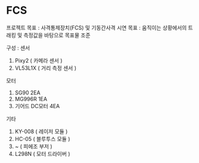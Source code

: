 # FCS
프로젝트 목표 : 사격통제장치(FCS) 및 기동간사격
시연 목표 : 움직이는 상황에서의 트래킹 및 측정값을 바탕으로 목표물 조준

구성 :
센서 
1. Pixy2 ( 카메라 센서 )
2. VL53L1X ( 거리 측정 센서 )

모터
1. SG90 2EA
2. MG996R 1EA
3. 기어드 DC모터 4EA

기타
1. KY-008 ( 레이저 모듈 )
2. HC-05 ( 블루투스 모듈 )
3. ~ ( 피에조 부저 )
4. L298N ( 모터 드라이버 )
